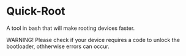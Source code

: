 # Quick-Root
A tool in bash that will make rooting devices faster.

WARNING! Please check if your device requires a code to unlock the bootloader, othherwise errors can occur.
